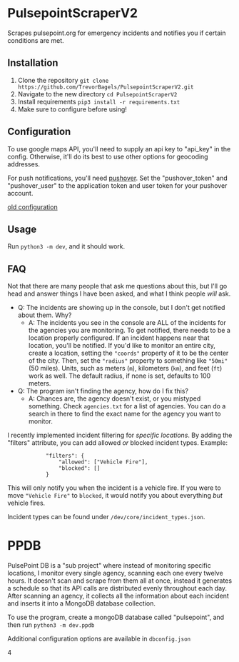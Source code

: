 # PulsepointScraperV2
Scrapes pulsepoint.org for emergency incidents and notifies you if certain conditions are met.



## Installation
1. Clone the repository `git clone https://github.com/TrevorBagels/PulsepointScraperV2.git`
2. Navigate to the new directory `cd PulsepointScraperV2`
3. Install requirements `pip3 install -r requirements.txt`
4. Make sure to configure before using!


## Configuration

To use google maps API, you'll need to supply an api key to "api_key" in the config. Otherwise, it'll do its best to use other options for geocoding addresses. 

For push notifications, you'll need [pushover](https://pushover.net/). Set the "pushover_token" and "pushover_user" to the application token and user token for your pushover account.


[old configuration](https://github.com/TrevorBagels/PulsepointScraper/wiki/Configuration)

## Usage
Run `python3 -m dev`, and it should work.


## FAQ

Not that there are many people that ask me questions about this, but I'll go head and answer things I have been asked, and what I think people *will* ask.

* Q: The incidents are showing up in the console, but I don't get notified about them. Why?
  * A: The incidents you see in the console are ALL of the incidents for the agencies you are monitoring. To get notified, there needs to be a location properly configured. If an incident happens near that location, you'll be notified. If you'd like to monitor an entire city, create a location, setting the `"coords"` property of it to be the center of the city. Then, set the `"radius"` property to something like `"50mi"` (50 miles). Units, such as meters (`m`), kilometers (`km`), and feet (`ft`) work as well. The default radius, if none is set, defaults to 100 meters.
* Q: The program isn't finding the agency, how do I fix this?
  * A: Chances are, the agency doesn't exist, or you mistyped something. Check `agencies.txt` for a list of agencies. You can do a search in there to find the exact name for the agency you want to monitor.

I recently implemented incident filtering for *specific locations*. By adding the "filters" attribute, you can add allowed *or* blocked incident types. Example:
```
            "filters": {
                "allowed": ["Vehicle Fire"],
                "blocked": []
            }
```   
This will only notify you when the incident is a vehicle fire. If you were to move `"Vehicle Fire"` to `blocked`, it would notify you about everything *but* vehicle fires. 

Incident types can be found under `/dev/core/incident_types.json`.


# PPDB

PulsePoint DB is a "sub project" where instead of monitoring specific locations, I monitor every single agency, scanning each one every twelve hours. It doesn't scan and scrape from them all at once, instead it generates a schedule so that its API calls are distributed evenly throughout each day. After scanning an agency, it collects all the information about each incident and inserts it into a MongoDB database collection. 

To use the program, create a mongoDB database called "pulsepoint", and then run 
`python3 -m dev.ppdb`

Additional configuration options are available in `dbconfig.json`

4
